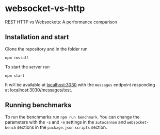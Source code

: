 # websocket-vs-http

REST HTTP vs Websockets: A performance comparison

## Installation and start

Clone the repository and in the folder run

```
npm install
```

To start the server run

```
npm start
```

It will be available at [localhost:3030](http://localhost:3030) with the `messages` endpoint responding at [localhost:3030/messages/test](http://localhost:3030/messages/test).

## Running benchmarks

To run the benchmarks run `npm run benchmark`. You can change the parameters with the `-a` and `-m` settings in the `autocannon` and `websocket-bench` sections in the `package.json` `scripts` section.

